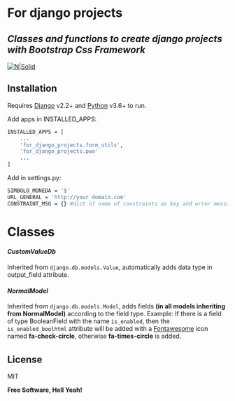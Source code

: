 # For django projects
## _Classes and functions to create django projects with Bootstrap Css Framework_

[![N|Solid](https://devarech.me/static/images/icon/logo-devarech.svg)](https://devarech.me)

## Installation

Requires [Django](https://www.djangoproject.com/) v2.2+ and [Python](https://www.python.org/) v3.6+ to run.

Add apps in INSTALLED_APPS:

```sh
INSTALLED_APPS = [
    ...
    'for_django_projects.form_utils',
    'for_django_projects.pwa'
    ...
]
```

Add in settings.py:

```sh
SIMBOLO_MONEDA = '$'
URL_GENERAL = 'http://your_domain.com'
CONSTRAINT_MSG = {} #dict of name of constraints as key and error message as value  
```

# Classes
#### _CustomValueDb_
Inherited from `django.db.models.Value`, automatically adds data type in output_field attribute.

#### _NormalModel_
Inherited from `django.db.models.Model`, adds fields **(in all models inheriting from NormalModel)** according to the field type.
Example: If there is a field of type BooleanField with the name `is_enabled`, then the `is_enabled_boolhtml` attribute will be added with a [Fontawesome](https://fontawesome.com/search?m=free) icon named **fa-check-circle**, otherwise **fa-times-circle** is added.
######

## License

MIT

**Free Software, Hell Yeah!**

